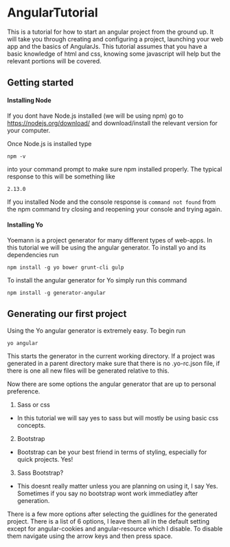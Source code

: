 # AngularTutorial
This is a tutorial for how to start an angular project from the ground up. It will take you through creating and configuring a project, launching your web app and the basics of AngularJs. This tutorial assumes that you have a basic knowledge of html and css, knowing some javascript will help but the relevant portions will be covered. 

## Getting started

#### Installing Node
If you dont have Node.js installed (we will be using npm) go to https://nodejs.org/download/ and download/install the relevant version for your computer.

Once Node.js is installed type

``npm -v``


into your command prompt to make sure npm installed properly. The typical response to this will be something like

``2.13.0``

If you installed Node and the console response is ``command not found`` from the npm command try closing and reopening your console and trying again.

#### Installing Yo
Yoemann is a project generator for many different types of web-apps. In this tutorial we will be using the angular generator. To install yo and its dependencies run

``npm install -g yo bower grunt-cli gulp``

To install the angular generator for Yo simply run this command

``npm install -g generator-angular``

## Generating our first project
Using the Yo angular generator is extremely easy. To begin run 

``yo angular``

This starts the generator in the current working directory. If a project was generated in a parent directory make sure that there is no .yo-rc.json file, if there is one all new files will be generated relative to this.

Now there are some options the angular generator that are up to personal preference. 

1. Sass or css
  * In this tutorial we will say yes to sass but will mostly be using basic css concepts.
2. Bootstrap
  * Bootstrap can be your best friend in terms of styling, especially for quick projects. Yes!
3. Sass Bootstrap? 
  * This doesnt really matter unless you are planning on using it, I say Yes. Sometimes if you say no bootstrap wont work immediatley after generation.

There is a few more options after selecting the guidlines for the generated project. There is a list of 6 options, I leave them all in the default setting except for angular-cookies and angular-resource which I disable. To disable them navigate using the arrow keys and then press space.
